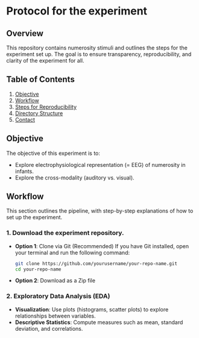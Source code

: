 # Protocol for the experiment

## Overview

This repository contains numerosity stimuli and outlines the steps for the experiment set up. The goal is to ensure transparency, reproducibility, and clarity of the experiment for all.

## Table of Contents

1. [Objective](#objective)
2. [Workflow](#workflow)
3. [Steps for Reproducibility](#steps-for-reproducibility)
4. [Directory Structure](#directory-structure)
5. [Contact](#contact)


## Objective

The objective of this experiment is to:
- Explore electrophysiological representation (= EEG) of numerosity in infants.
- Explore the cross-modality (auditory vs. visual).


## Workflow

This section outlines the pipeline, with step-by-step explanations of how to set up the experiment.

### 1. Download the experiment repository. 
- **Option 1**: Clone via Git (Recommended)
If you have Git installed, open your terminal and run the following command:
  ```bash
  git clone https://github.com/yourusername/your-repo-name.git
  cd your-repo-name
  
- **Option 2**: Download as a Zip file 

### 2. Exploratory Data Analysis (EDA)
- **Visualization**: Use plots (histograms, scatter plots) to explore relationships between variables.
- **Descriptive Statistics**: Compute measures such as mean, standard deviation, and correlations.





